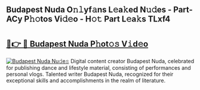 ## Budapest Nuda O𝚗𝚕yf𝚊ns L𝚎a𝚔ed N𝚞𝚍es - Part-ACy P𝚑𝚘tos Vi𝚍𝚎o - H𝚘𝚝 Part L𝚎a𝚔s TLxf4

# <h2><a href="http://kf2t4s3.oniu.top/?m=Budapest+Nuda">🔗👉 🔴 Budapest Nuda P𝚑ot𝚘𝚜 V𝚒d𝚎o</a></h2>

[![Budapest Nuda Nu𝚍e𝚜](https://i.imgur.com/0qMVB7G.gif)](http://kf2t4s3.oniu.top/?m=Budapest+Nuda)
Digital content creator Budapest Nuda, celebrated for publishing dance and lifestyle material, consisting of performances and personal vlogs. Talented writer Budapest Nuda, recognized for their exceptional skills and accomplishments in the realm of literature.  
